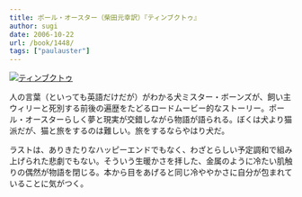 ```yaml
---
title: ポール・オースター（柴田元幸訳）『ティンブクトゥ』
author: sugi
date: 2006-10-22
url: /book/1448/
tags: ["paulauster"]
---
```

<a href="http://www.amazon.co.jp/exec/obidos/ASIN/4105217119/chezsugi-22/ref=nosim/" name="amazletlink" target="_blank"><img src="http://i0.wp.com/ecx.images-amazon.com/images/I/41guNTRkDiL.SL160.jpg?w=660" alt="ティンブクトゥ" class="alignleft" data-recalc-dims="1" /></a>

人の言葉（といっても英語だけだが）がわかる犬ミスター・ボーンズが、飼い主ウィリーと死別する前後の遍歴をたどるロードムービー的なストーリー。ポール・オースターらしく夢と現実が交錯しながら物語が語られる。ぼくは犬より猫派だが、猫と旅をするのは難しい。旅をするならやはり犬だ。

ラストは、ありきたりなハッピーエンドでもなく、わざとらしい予定調和で組み上げられた悲劇でもない。そういう生暖かさを拝した、金属のように冷たい肌触りの偶然が物語を閉じる。本から目をあげると同じ冷ややかさに自分が包まれていることに気がつく。

